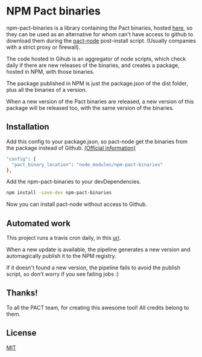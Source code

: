 # NPM Pact binaries

npm-pact-binaries is a library containing the Pact binaries, hosted [here](https://github.com/pact-foundation/pact-ruby-standalone/releases), so they can be used as an alternative for whom can't have access to github to download them during the [pact-node](https://github.com/pact-foundation/pact-node) post-install script. (Usually companies with a strict proxy or firewall).

The code hosted in Gihub is an aggregator of node scripts, which check daily if there are new releases of the binaries, and creates a package, hosted in NPM, with those binaries.

The package published in NPM is just the package.json of the dist folder, plus all the binaries of a version.

When a new version of the Pact binaries are released, a new version of this package will be released too, with the same version of the binaries.

## Installation

Add this config to your package.json, so pact-node get the binaries from the package instead of Github. [(Official information)](https://github.com/pact-foundation/pact-node#pact-download-location)

```bash
"config": {
  "pact_binary_location": "node_modules/npm-pact-binaries"
},
```
Add the npm-pact-binaries to your devDependencies.
```bash
npm install -save-dev npm-pact-binaries
```
Now you can install pact-node without access to Github.

## Automated work

This project runs a travis cron daily, in this [url](https://travis-ci.org/vlaraort/npm-pact-binaries/builds).

When a new update is available, the pipeline generates a new version and automagically publish it to the NPM registry.

If it doesn't found a new version, the pipeline fails to avoid the publish script, so don't worry if you see failing jobs :)

## Thanks!

To all the PACT team, for creating this awesome tool! All credits belong to them.


## License
[MIT](https://choosealicense.com/licenses/mit/)